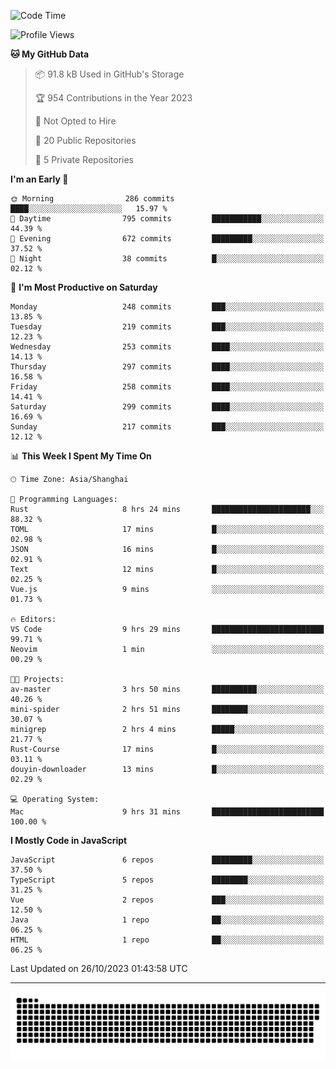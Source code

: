 <!--
<picture>
  <source
    srcset="https://github-readme-stats.vercel.app/api?username=kevinxft&show_icons=true&theme=dark"
    media="(prefers-color-scheme: dark)"
  />
  <source
    srcset="https://github-readme-stats.vercel.app/api?username=kevinxft&show_icons=true"
    media="(prefers-color-scheme: light), (prefers-color-scheme: no-preference)"
  />
  <img src="https://github-readme-stats.vercel.app/api?username=kevinxft&show_icons=true" />
</picture>
-->

<!--START_SECTION:waka-->
![Code Time](http://img.shields.io/badge/Code%20Time-1%2C271%20hrs%2055%20mins-blue)

![Profile Views](http://img.shields.io/badge/Profile%20Views-0-blue)

**🐱 My GitHub Data** 

> 📦 91.8 kB Used in GitHub's Storage 
 > 
> 🏆 954 Contributions in the Year 2023
 > 
> 🚫 Not Opted to Hire
 > 
> 📜 20 Public Repositories 
 > 
> 🔑 5 Private Repositories 
 > 
**I'm an Early 🐤** 

```text
🌞 Morning                286 commits         ████░░░░░░░░░░░░░░░░░░░░░   15.97 % 
🌆 Daytime                795 commits         ███████████░░░░░░░░░░░░░░   44.39 % 
🌃 Evening                672 commits         █████████░░░░░░░░░░░░░░░░   37.52 % 
🌙 Night                  38 commits          █░░░░░░░░░░░░░░░░░░░░░░░░   02.12 % 
```
📅 **I'm Most Productive on Saturday** 

```text
Monday                   248 commits         ███░░░░░░░░░░░░░░░░░░░░░░   13.85 % 
Tuesday                  219 commits         ███░░░░░░░░░░░░░░░░░░░░░░   12.23 % 
Wednesday                253 commits         ████░░░░░░░░░░░░░░░░░░░░░   14.13 % 
Thursday                 297 commits         ████░░░░░░░░░░░░░░░░░░░░░   16.58 % 
Friday                   258 commits         ████░░░░░░░░░░░░░░░░░░░░░   14.41 % 
Saturday                 299 commits         ████░░░░░░░░░░░░░░░░░░░░░   16.69 % 
Sunday                   217 commits         ███░░░░░░░░░░░░░░░░░░░░░░   12.12 % 
```


📊 **This Week I Spent My Time On** 

```text
🕑︎ Time Zone: Asia/Shanghai

💬 Programming Languages: 
Rust                     8 hrs 24 mins       ██████████████████████░░░   88.32 % 
TOML                     17 mins             █░░░░░░░░░░░░░░░░░░░░░░░░   02.98 % 
JSON                     16 mins             █░░░░░░░░░░░░░░░░░░░░░░░░   02.91 % 
Text                     12 mins             █░░░░░░░░░░░░░░░░░░░░░░░░   02.25 % 
Vue.js                   9 mins              ░░░░░░░░░░░░░░░░░░░░░░░░░   01.73 % 

🔥 Editors: 
VS Code                  9 hrs 29 mins       █████████████████████████   99.71 % 
Neovim                   1 min               ░░░░░░░░░░░░░░░░░░░░░░░░░   00.29 % 

🐱‍💻 Projects: 
av-master                3 hrs 50 mins       ██████████░░░░░░░░░░░░░░░   40.26 % 
mini-spider              2 hrs 51 mins       ████████░░░░░░░░░░░░░░░░░   30.07 % 
minigrep                 2 hrs 4 mins        █████░░░░░░░░░░░░░░░░░░░░   21.77 % 
Rust-Course              17 mins             █░░░░░░░░░░░░░░░░░░░░░░░░   03.11 % 
douyin-downloader        13 mins             █░░░░░░░░░░░░░░░░░░░░░░░░   02.29 % 

💻 Operating System: 
Mac                      9 hrs 31 mins       █████████████████████████   100.00 % 
```

**I Mostly Code in JavaScript** 

```text
JavaScript               6 repos             █████████░░░░░░░░░░░░░░░░   37.50 % 
TypeScript               5 repos             ████████░░░░░░░░░░░░░░░░░   31.25 % 
Vue                      2 repos             ███░░░░░░░░░░░░░░░░░░░░░░   12.50 % 
Java                     1 repo              ██░░░░░░░░░░░░░░░░░░░░░░░   06.25 % 
HTML                     1 repo              ██░░░░░░░░░░░░░░░░░░░░░░░   06.25 % 
```




 Last Updated on 26/10/2023 01:43:58 UTC
<!--END_SECTION:waka-->

---

<picture>
  <source media="(prefers-color-scheme: dark)" srcset="https://raw.githubusercontent.com/kevinxft/kevinxft/output/github-contribution-grid-snake-dark.svg">
  <source media="(prefers-color-scheme: light)" srcset="https://raw.githubusercontent.com/kevinxft/kevinxft/output/github-contribution-grid-snake.svg">
  <img alt="github contribution grid snake animation" src="https://raw.githubusercontent.com/kevinxft/kevinxft/output/github-contribution-grid-snake.svg">
</picture>